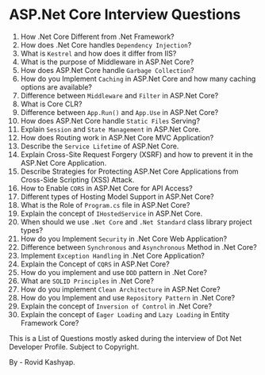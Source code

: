# ASP.Net Core Interview Questions

1. How .Net Core Different from .Net Framework? <br />
2. How does .Net Core handles `Dependency Injection`? <br />
3. What is `Kestrel` and how does it differ from IIS? <br />
4. What is the purpose of Middleware in ASP.Net Core? <br />
5. How does ASP.Net Core handle `Garbage Collection`? <br />
6. How do you Implement `Caching` in ASP.Net Core and how many caching options are available? <br />
7. Difference between `Middleware` and `Filter` in ASP.Net Core? <br />
8. What is Core CLR? <br />
9. Difference between `App.Run()` and `App.Use` in ASP.Net Core? <br />
10. How does ASP.Net Core handle `Static Files` Serving? <br />
11. Explain `Session` and `State Management` in ASP.Net Core. <br />
12. How does Routing work in ASP.Net Core MVC Application? <br />
13. Describe the `Service Lifetime` of ASP.Net Core. <br />
14. Explain Cross-Site Request Forgery (XSRF) and how to prevent it in the ASP.Net Core Application. <br />
15. Describe Strategies for Protecting ASP.Net Core Applications from Cross-Side Scripting (XSS) Attack. <br />
16. How to Enable `CORS` in ASP.Net Core for API Access? <br />
17. Different types of Hosting Model Support in ASP.Net Core? <br />
18. What is the Role of `Program.cs` file in ASP.Net Core? <br />
19. Explain the concept of `IHostedService` in ASP.Net Core. <br />
20. When should we use `.Net Core` and `.Net Standard` class library project types? <br />
21. How do you Implement `Security` in .Net Core Web Application? <br />
22. Difference between `Synchronous` and `Asynchronous` Method in .Net Core? <br />
23. Implement `Exception Handling` in .Net Core Application? <br />
24. Explain the Concept of `CQRS` in ASP.Net Core? <br />
25. How do you implement and use `DDD` pattern in .Net Core? <br />
26. What are `SOLID Principles` in .Net Core? <br />
27. How do you implement `Clean Architecture` in ASP.Net Core? <br />
28. How do you Implement and use `Repository Pattern` in .Net Core? <br />
29. Explain the concept of `Inversion of Control` in .Net Core? <br />
30. Explain the concept of `Eager Loading` and `Lazy Loading` in Entity Framework Core? 

This is a List of Questions mostly asked during the interview of Dot Net Developer Profile. Subject to Copyright.

By - Rovid Kashyap.
